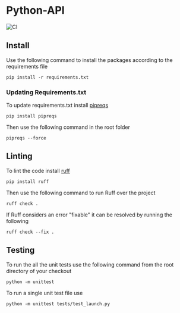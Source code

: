 # Python-API

![CI](https://github.com/Crop-Simulator/Python-API/actions/workflows/python-package.yml/badge.svg)

## Install
Use the following command to install the packages according to the requirements file
```commandline
pip install -r requirements.txt
```
### Updating Requirements.txt
To update requirements.txt install [pipreqs](https://github.com/bndr/pipreqs)
```commandline
pip install pipreqs
```
Then use the following command in the root folder
```commandline
pipreqs --force 
```
## Linting
To lint the code install [ruff](https://github.com/astral-sh/ruff)
```commandline
pip install ruff
```
Then use the following command to run Ruff over the project
```commandline
ruff check .
```
If Ruff considers an error "fixable" it can be resolved by running the following
```commandline
ruff check --fix .
```


## Testing
To run the all the unit tests use the following command from the root directory of your checkout
```commandline
python -m unittest
```

To run a single unit test file use 
```commandline
python -m unittest tests/test_launch.py
```